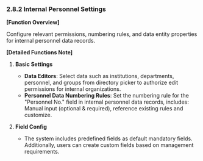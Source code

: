 ### 2.8.2 Internal Personnel Settings

**[Function Overview]**

Configure relevant permissions, numbering rules, and data entity properties for internal personnel data records.

**[Detailed Functions Note]**

1. **Basic Settings**
   - **Data Editors**: Select data such as institutions, departments, personnel, and groups from directory picker to authorize edit permissions for internal organizations.
   - **Personnel Data Numbering Rules**: Set the numbering rule for the "Personnel No." field in internal personnel data records, includes: Manual input (optional & required), reference existing rules and customize.

2. **Field Config**
   - The system includes predefined fields as default mandatory fields. Additionally, users can create custom fields based on management requirements.


